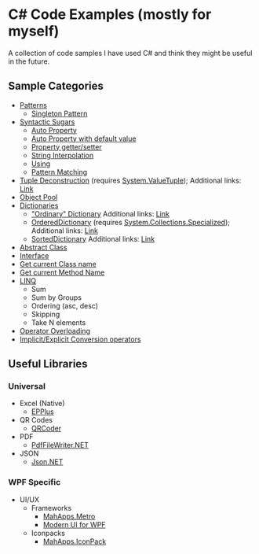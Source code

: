 # C# Code Examples (mostly for myself)

A collection of code samples I have used C# and think they might be useful in the future.

## Sample Categories
* [Patterns](CSharp%20Code%20Samples/CodeSamples/Patterns)
  * [Singleton Pattern](CSharp%20Code%20Samples/CodeSamples/Patterns/SingletonPattern.cs)
* [Syntactic Sugars](CSharp%20Code%20Samples/CodeSamples/SyntacticSugars)
  * [Auto Property](CSharp%20Code%20Samples/CodeSamples/SyntacticSugars/PropertiesSample.cs#L34)
  * [Auto Property with default value](CSharp%20Code%20Samples/CodeSamples/SyntacticSugars/PropertiesSample.cs#L35)
  * [Property getter/setter](CSharp%20Code%20Samples/CodeSamples/SyntacticSugars/PropertiesSample.cs#L11)
  * [String Interpolation](CSharp%20Code%20Samples/CodeSamples/SyntacticSugars/StringInterpolationSample.cs)
  * [Using](CSharp%20Code%20Samples/CodeSamples/SyntacticSugars/UsingSample.cs)
  * [Pattern Matching](CSharp%20Code%20Samples/CodeSamples/SyntacticSugars/PatternMatchingSample.cs)
* [Tuple Deconstruction](CSharp%20Code%20Samples/CodeSamples/TupleDeconstruction) (requires [System.ValueTuple](https://www.nuget.org/packages/System.ValueTuple/)); Additional links: [Link](https://docs.microsoft.com/en-us/dotnet/csharp/deconstruct)
* [Object Pool](CSharp%20Code%20Samples/CodeSamples/UsefulClasses/ObjectPoolSample.cs)
* [Dictionaries](CSharp%20Code%20Samples/CodeSamples/UsefulClasses/Dictionaries.cs)
  * ["Ordinary" Dictionary](CSharp%20Code%20Samples/CodeSamples/UsefulClasses/Dictionaries.cs#L42) Additional links: [Link](https://www.dotnetperls.com/dictionary)
  * [OrderedDictionary](CSharp%20Code%20Samples/CodeSamples/UsefulClasses/Dictionaries.cs#L50) (requires [System.Collections.Specialized](https://www.nuget.org/packages/System.Collections.Specialized/)); Additional links: [Link](https://www.geeksforgeeks.org/c-sharp-ordereddictionary-class/)
  * [SortedDictionary](CSharp%20Code%20Samples/CodeSamples/UsefulClasses/Dictionaries.cs#L65) Additional links: [Link](https://www.dotnetperls.com/sorteddictionary)
* [Abstract Class](CSharp%20Code%20Samples/CodeSamples/SampleExecute.cs)
* [Interface](CSharp%20Code%20Samples/CodeSamples/ISampleExecute.cs)
* [Get current Class name](CSharp%20Code%20Samples/CodeSamples/Useful/UsefulSample.cs#L9)
* [Get current Method Name](CSharp%20Code%20Samples/CodeSamples/Useful/UsefulSample.cs#L10)
* [LINQ](CSharp%20Code%20Samples/CodeSamples/Useful/LinqSample.cs)
  * Sum
  * Sum by Groups
  * Ordering (asc, desc)
  * Skipping
  * Take N elements
* [Operator Overloading](CSharp%20Code%20Samples/CodeSamples/Alterations/OperatorOverloadingSample.cs)
* [Implicit/Explicit Conversion operators](CSharp%20Code%20Samples/CodeSamples/Alterations/EntityConversionSample.cs)
  
## Useful Libraries

### Universal
* Excel (Native)
  * [EPPlus](https://github.com/JanKallman/EPPlus)
* QR Codes
  * [QRCoder](https://github.com/codebude/QRCoder)
* PDF
  * [PdfFileWriter.NET](https://github.com/jeske/PdfFileWriter.NET)
* JSON
  * [Json.NET](https://www.newtonsoft.com/json)
  
### WPF Specific
* UI/UX
  * Frameworks
    * [MahApps.Metro](https://github.com/MahApps/MahApps.Metro)
	* [Modern UI for WPF](https://github.com/firstfloorsoftware/mui)
  * Iconpacks
    * [MahApps.IconPack](https://github.com/MahApps/MahApps.Metro.IconPacks)
